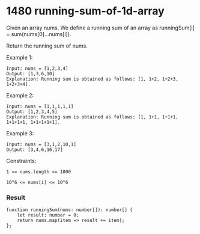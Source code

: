 # 1480 running-sum-of-1d-array

Given an array nums. We define a running sum of an array as runningSum[i] = sum(nums[0]…nums[i]).

Return the running sum of nums.

 
Example 1:
```
Input: nums = [1,2,3,4]
Output: [1,3,6,10]
Explanation: Running sum is obtained as follows: [1, 1+2, 1+2+3, 1+2+3+4].
```
Example 2:
```
Input: nums = [1,1,1,1,1]
Output: [1,2,3,4,5]
Explanation: Running sum is obtained as follows: [1, 1+1, 1+1+1, 1+1+1+1, 1+1+1+1+1].
```
Example 3:
```
Input: nums = [3,1,2,10,1]
Output: [3,4,6,16,17]
```

Constraints:
```
1 <= nums.length <= 1000

10^6 <= nums[i] <= 10^6

```

### Result
```
function runningSum(nums: number[]): number[] {
    let result: number = 0;
    return nums.map(item => result += item);
};
```